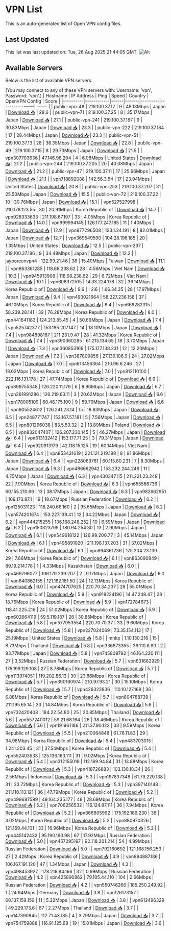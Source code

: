 # VPN List

This is an auto-generated list of Open VPN config files.

## Last Updated

This list was last updated on: Tue, 26 Aug 2025 21:44:05 GMT.
![Alt](https://repobeats.axiom.co/api/embed/186b98318ef1479477931607c1ad7d823f12451f.svg "Repobeats analytics image")

## Available Servers

Below is the list of available VPN servers:

(You may connect to any of these VPN servers with: Username: 'vpn', Password: 'vpn'.)
| Hostname | IP Address | Ping | Speed | Country | OpenVPN Config | Score |
|----------|------------|------|-------|---------|----------------| ----- |
| public-vpn-48 | 219.100.37.12 | 9 | 48.13Mbps | Japan | [Download 📥](./configs/server_0_JP.ovpn) | 28.6 |
| public-vpn-71 | 219.100.37.25 | 8 | 35.17Mbps | Japan | [Download 📥](./configs/server_1_JP.ovpn) | 27.1 |
| public-vpn-241 | 219.100.37.187 | 9 | 30.83Mbps | Japan | [Download 📥](./configs/server_2_JP.ovpn) | 23.3 |
| public-vpn-222 | 219.100.37.184 | 17 | 28.44Mbps | Japan | [Download 📥](./configs/server_3_JP.ovpn) | 23.3 |
| public-vpn-51 | 219.100.37.13 | 28 | 36.35Mbps | Japan | [Download 📥](./configs/server_4_JP.ovpn) | 22.8 |
| public-vpn-49 | 219.100.37.15 | 8 | 29.73Mbps | Japan | [Download 📥](./configs/server_5_JP.ovpn) | 21.5 |
| vpn307703636 | 47.146.98.204 | 4 | 6.08Mbps | United States | [Download 📥](./configs/server_6_US.ovpn) | 21.2 |
| public-vpn-244 | 219.100.37.205 | 20 | 40.08Mbps | Japan | [Download 📥](./configs/server_7_JP.ovpn) | 21.2 |
| public-vpn-47 | 219.100.37.11 | 17 | 25.66Mbps | Japan | [Download 📥](./configs/server_8_JP.ovpn) | 21.1 |
| vpn718892088 | 142.56.3.54 | 17 | 23.94Mbps | United States | [Download 📥](./configs/server_9_US.ovpn) | 20.8 |
| public-vpn-253 | 219.100.37.207 | 31 | 25.50Mbps | Japan | [Download 📥](./configs/server_10_JP.ovpn) | 15.5 |
| public-vpn-72 | 219.100.37.22 | 10 | 30.76Mbps | Japan | [Download 📥](./configs/server_11_JP.ovpn) | 15.1 |
| vpn527527998 | 210.178.123.55 | 30 | 20.91Mbps | Korea Republic of | [Download 📥](./configs/server_12_KR.ovpn) | 14.7 |
| vpn928333633 | 211.198.67.197 | 33 | 4.05Mbps | Korea Republic of | [Download 📥](./configs/server_13_KR.ovpn) | 14.0 |
| vpn999994145 | 126.177.247.185 | 11 | 1.40Mbps | Japan | [Download 📥](./configs/server_14_JP.ovpn) | 12.9 |
| vpn877296508 | 123.1.24.191 | 8 | 82.01Mbps | Japan | [Download 📥](./configs/server_15_JP.ovpn) | 12.7 |
| vpn369549590 | 104.28.196.185 | 20 | 1.35Mbps | United States | [Download 📥](./configs/server_16_US.ovpn) | 12.5 |
| public-vpn-237 | 219.100.37.186 | 9 | 34.48Mbps | Japan | [Download 📥](./configs/server_17_JP.ovpn) | 12.2 |
| jayporeonvpn4 | 122.99.21.46 | 38 | 15.40Mbps | Taiwan | [Download 📥](./configs/server_18_TW.ovpn) | 11.1 |
| vpn863361285 | 118.68.238.62 | 28 | 4.56Mbps | Viet Nam | [Download 📥](./configs/server_19_VN.ovpn) | 10.3 |
| vpn945913908 | 118.68.238.62 | 29 | 6.72Mbps | Viet Nam | [Download 📥](./configs/server_20_VN.ovpn) | 10.1 |
| vpn608372515 | 14.33.224.178 | 32 | 36.14Mbps | Korea Republic of | [Download 📥](./configs/server_21_KR.ovpn) | 9.6 |
| 2i6 | 1.66.34.35 | 28 | 17.97Mbps | Japan | [Download 📥](./configs/server_22_JP.ovpn) | 9.4 |
| vpn493021664 | 58.227.236.158 | 37 | 46.10Mbps | Korea Republic of | [Download 📥](./configs/server_23_KR.ovpn) | 8.4 |
| vpn669282315 | 58.239.28.141 | 39 | 76.28Mbps | Korea Republic of | [Download 📥](./configs/server_24_KR.ovpn) | 8.0 |
| vpn441641183 | 124.213.85.45 | 4 | 50.66Mbps | Japan | [Download 📥](./configs/server_25_JP.ovpn) | 7.4 |
| vpn525742377 | 153.185.207.147 | 14 | 18.10Mbps | Japan | [Download 📥](./configs/server_26_JP.ovpn) | 7.4 |
| vpn984898187 | 211.231.9.47 | 28 | 41.32Mbps | Korea Republic of | [Download 📥](./configs/server_27_KR.ovpn) | 7.4 |
| vpn390360285 | 61.215.134.65 | 18 | 3.70Mbps | Japan | [Download 📥](./configs/server_28_JP.ovpn) | 7.3 |
| vpn360853169 | 175.177.138.231 | 12 | 12.20Mbps | Japan | [Download 📥](./configs/server_29_JP.ovpn) | 7.2 |
| vpn387809856 | 27.139.106.9 | 24 | 27.02Mbps | Japan | [Download 📥](./configs/server_30_JP.ovpn) | 7.0 |
| vpn613456364 | 210.96.6.246 | 27 | 18.62Mbps | Korea Republic of | [Download 📥](./configs/server_31_KR.ovpn) | 7.0 |
| vpn812110100 | 222.116.131.178 | 27 | 47.74Mbps | Korea Republic of | [Download 📥](./configs/server_32_KR.ovpn) | 6.9 |
| vpn899755348 | 126.220.11.179 | 6 | 8.96Mbps | Japan | [Download 📥](./configs/server_33_JP.ovpn) | 6.7 |
| vpn361891286 | 126.219.63.11 | 3 | 20.62Mbps | Japan | [Download 📥](./configs/server_34_JP.ovpn) | 6.6 |
| vpn178005109 | 60.46.175.100 | 9 | 59.79Mbps | Japan | [Download 📥](./configs/server_35_JP.ovpn) | 6.6 |
| vpn905524612 | 126.241.23.14 | 15 | 18.83Mbps | Japan | [Download 📥](./configs/server_36_JP.ovpn) | 6.5 |
| vpn248771747 | 153.167.57.181 | 5 | 7.56Mbps | Japan | [Download 📥](./configs/server_37_JP.ovpn) | 6.5 |
| vpn801296038 | 83.5.53.32 | 2 | 13.89Mbps | Poland | [Download 📥](./configs/server_38_PL.ovpn) | 6.5 |
| vpn832047407 | 126.207.230.145 | 5 | 46.27Mbps | Japan | [Download 📥](./configs/server_39_JP.ovpn) | 6.4 |
| vpn613132412 | 153.177.71.25 | 3 | 79.31Mbps | Japan | [Download 📥](./configs/server_40_JP.ovpn) | 6.4 |
| vpn920913179 | 42.118.15.125 | 19 | 60.14Mbps | Viet Nam | [Download 📥](./configs/server_41_VN.ovpn) | 6.4 |
| vpn853431619 | 221.121.219.188 | 8 | 91.86Mbps | Japan | [Download 📥](./configs/server_42_JP.ovpn) | 6.4 |
| vpn228069781 | 60.115.80.231 | 7 | 8.30Mbps | Japan | [Download 📥](./configs/server_43_JP.ovpn) | 6.3 |
| vpn486662942 | 153.232.244.246 | 11 | 4.75Mbps | Japan | [Download 📥](./configs/server_44_JP.ovpn) | 6.3 |
| vpn430347115 | 211.221.23.248 | 22 | 7.90Mbps | Korea Republic of | [Download 📥](./configs/server_45_KR.ovpn) | 6.3 |
| vpn655566736 | 60.155.210.69 | 13 | 38.17Mbps | Japan | [Download 📥](./configs/server_46_JP.ovpn) | 6.3 |
| vpn982662951 | 109.173.87.1 | 19 | 18.67Mbps | Russian Federation | [Download 📥](./configs/server_47_RU.ovpn) | 6.2 |
| vpn125031123 | 118.240.68.160 | 2 | 95.65Mbps | Japan | [Download 📥](./configs/server_48_JP.ovpn) | 6.2 |
| vpn574201674 | 153.227.139.41 | 12 | 34.22Mbps | Japan | [Download 📥](./configs/server_49_JP.ovpn) | 6.2 |
| vpn444215255 | 106.168.248.252 | 10 | 6.59Mbps | Japan | [Download 📥](./configs/server_50_JP.ovpn) | 6.2 |
| vpn150323799 | 180.94.254.30 | 13 | 2.90Mbps | Japan | [Download 📥](./configs/server_51_JP.ovpn) | 6.1 |
| vpn549618122 | 126.99.200.77 | 3 | 45.14Mbps | Japan | [Download 📥](./configs/server_52_JP.ovpn) | 6.1 |
| vpn495891020 | 211.198.137.203 | 31 | 37.02Mbps | Korea Republic of | [Download 📥](./configs/server_53_KR.ovpn) | 6.1 |
| vpn894361236 | 175.204.23.139 | 29 | 7.66Mbps | Korea Republic of | [Download 📥](./configs/server_54_KR.ovpn) | 6.1 |
| vpn863090849 | 89.19.214.178 | 1 | 4.33Mbps | Kazakhstan | [Download 📥](./configs/server_55_KZ.ovpn) | 6.0 |
| vpn469796077 | 106.179.239.207 | 2 | 9.17Mbps | Japan | [Download 📥](./configs/server_56_JP.ovpn) | 6.0 |
| vpn640862155 | 121.182.181.50 | 24 | 12.13Mbps | Korea Republic of | [Download 📥](./configs/server_57_KR.ovpn) | 6.0 |
| vpn474707625 | 220.70.34.237 | 28 | 55.01Mbps | Korea Republic of | [Download 📥](./configs/server_58_KR.ovpn) | 5.9 |
| vpn918224196 | 14.47.248.47 | 28 | 18.76Mbps | Korea Republic of | [Download 📥](./configs/server_59_KR.ovpn) | 5.9 |
| vpn172784673 | 118.41.225.216 | 24 | 51.02Mbps | Korea Republic of | [Download 📥](./configs/server_60_KR.ovpn) | 5.9 |
| vpn602664119 | 59.5.119.187 | 28 | 30.85Mbps | Korea Republic of | [Download 📥](./configs/server_61_KR.ovpn) | 5.8 |
| vpn577953554 | 220.70.70.37 | 33 | 9.60Mbps | Korea Republic of | [Download 📥](./configs/server_62_KR.ovpn) | 5.8 |
| vpn227024069 | 73.35.154.113 | 17 | 25.19Mbps | United States | [Download 📥](./configs/server_63_US.ovpn) | 5.8 |
| mnkp | 1.10.130.216 | 15 | 8.73Mbps | Thailand | [Download 📥](./configs/server_64_TH.ovpn) | 5.8 |
| vpn336873355 | 39.110.8.90 | 2 | 83.77Mbps | Japan | [Download 📥](./configs/server_65_JP.ovpn) | 5.8 |
| vpn745809792 | 46.164.220.111 | 27 | 3.52Mbps | Russian Federation | [Download 📥](./configs/server_66_RU.ovpn) | 5.7 |
| vpn631682929 | 175.199.129.108 | 27 | 8.78Mbps | Korea Republic of | [Download 📥](./configs/server_67_KR.ovpn) | 5.7 |
| vpn113974051 | 119.202.86.13 | 30 | 23.86Mbps | Korea Republic of | [Download 📥](./configs/server_68_KR.ovpn) | 5.7 |
| vpn390160974 | 210.97.93.21 | 30 | 15.10Mbps | Korea Republic of | [Download 📥](./configs/server_69_KR.ovpn) | 5.7 |
| vpn426323836 | 110.10.127.169 | 36 | 6.88Mbps | Korea Republic of | [Download 📥](./configs/server_70_KR.ovpn) | 5.7 |
| vpn804788739 | 211.195.65.14 | 33 | 14.84Mbps | Korea Republic of | [Download 📥](./configs/server_71_KR.ovpn) | 5.6 |
| vpn732420408 | 184.22.54.80 | 25 | 20.85Mbps | Thailand | [Download 📥](./configs/server_72_TH.ovpn) | 5.6 |
| vpn557240012 | 59.21.68.164 | 26 | 38.46Mbps | Korea Republic of | [Download 📥](./configs/server_73_KR.ovpn) | 5.6 |
| vpn191961186 | 211.37.90.122 | 33 | 9.59Mbps | Korea Republic of | [Download 📥](./configs/server_74_KR.ovpn) | 5.5 |
| vpn210064848 | 61.76.11.83 | 29 | 34.98Mbps | Korea Republic of | [Download 📥](./configs/server_75_KR.ovpn) | 5.4 |
| vpn483703015 | 1.241.203.45 | 31 | 37.54Mbps | Korea Republic of | [Download 📥](./configs/server_76_KR.ovpn) | 5.4 |
| vpn552403533 | 125.136.163.111 | 31 | 9.02Mbps | Korea Republic of | [Download 📥](./configs/server_77_KR.ovpn) | 5.4 |
| vpn312155019 | 112.169.94.84 | 31 | 13.88Mbps | Korea Republic of | [Download 📥](./configs/server_78_KR.ovpn) | 5.3 |
| vpn418726883 | 103.130.18.34 | 26 | 2.56Mbps | Indonesia | [Download 📥](./configs/server_79_ID.ovpn) | 5.3 |
| vpn197837348 | 61.79.229.138 | 31 | 33.72Mbps | Korea Republic of | [Download 📥](./configs/server_80_KR.ovpn) | 5.3 |
| vpn397140148 | 211.110.113.121 | 36 | 47.79Mbps | Korea Republic of | [Download 📥](./configs/server_81_KR.ovpn) | 5.2 |
| vpn499687599 | 49.164.235.177 | 48 | 28.69Mbps | Korea Republic of | [Download 📥](./configs/server_82_KR.ovpn) | 5.2 |
| vpn706256532 | 116.124.87.111 | 36 | 7.94Mbps | Korea Republic of | [Download 📥](./configs/server_83_KR.ovpn) | 5.2 |
| vpn866805992 | 175.192.189.230 | 36 | 3.02Mbps | Korea Republic of | [Download 📥](./configs/server_84_KR.ovpn) | 5.2 |
| vpn880970326 | 121.169.44.101 | 33 | 16.96Mbps | Korea Republic of | [Download 📥](./configs/server_85_KR.ovpn) | 5.2 |
| vpn445142432 | 95.190.160.98 | 67 | 17.92Mbps | Russian Federation | [Download 📥](./configs/server_86_RU.ovpn) | 5.0 |
| vpn457295197 | 92.118.201.214 | 54 | 4.99Mbps | Russian Federation | [Download 📥](./configs/server_87_RU.ovpn) | 5.0 |
| vpn792160692 | 121.168.156.253 | 27 | 2.42Mbps | Korea Republic of | [Download 📥](./configs/server_88_KR.ovpn) | 4.9 |
| vpn894887186 | 106.167.191.120 | 47 | 1.34Mbps | Japan | [Download 📥](./configs/server_89_JP.ovpn) | 4.3 |
| vpn498453927 | 178.218.84.166 | 32 | 0.99Mbps | Russian Federation | [Download 📥](./configs/server_90_RU.ovpn) | 4.2 |
| vpn425890862 | 79.105.44.110 | 104 | 2.66Mbps | Russian Federation | [Download 📥](./configs/server_91_RU.ovpn) | 4.2 |
| vpn550746266 | 185.250.249.92 | 1 | 24.94Mbps | Germany | [Download 📥](./configs/server_92_DE.ovpn) | 3.8 |
| vpn126173157 | 60.137.159.159 | 11 | 5.22Mbps | Japan | [Download 📥](./configs/server_93_JP.ovpn) | 3.8 |
| vpn612496329 | 49.229.173.6 | 67 | 2.27Mbps | Thailand | [Download 📥](./configs/server_94_TH.ovpn) | 3.7 |
| vpn147390945 | 112.71.43.185 | 4 | 3.79Mbps | Japan | [Download 📥](./configs/server_95_JP.ovpn) | 3.7 |
| vpn754759888 | 116.91.125.68 | 19 | 15.01Mbps | Japan | [Download 📥](./configs/server_96_JP.ovpn) | 3.6 |
